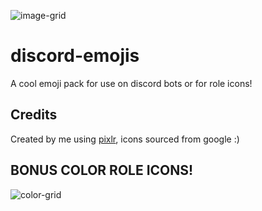 ![image-grid](https://user-images.githubusercontent.com/91988772/215854301-8dc5326c-9433-477b-a0d9-08c6608cbc33.png)

# discord-emojis
A cool emoji pack for use on discord bots or for role icons!

## Credits
Created by me using [pixlr](https://pixlr.com), icons sourced from google :)

## BONUS COLOR ROLE ICONS!
![color-grid](https://user-images.githubusercontent.com/91988772/215854285-058dcfe4-bc6a-4fc5-a96c-d30981c0eed5.png)
